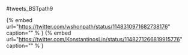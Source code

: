 #tweets_BSTpath9

{% embed url="https://twitter.com/wshonpath/status/1148310971682738176"  caption="" % }
{% embed url="https://twitter.com/KonstantinosLin/status/1148271266819915776"  caption="" % }
